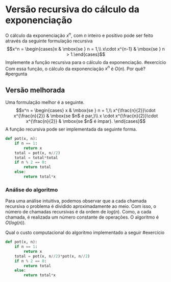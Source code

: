 # Versão recursiva do cálculo da exponenciação

O cálculo da exponenciação $x^n$, com $n$ inteiro e positivo pode ser feito através da seguinte formulação recursiva $$x^n = \begin{cases}x & \mbox{se } n = 1,\\ x\cdot x^{n-1} & \mbox{se } n > 1.\end{cases}$$
Implemente a função recursiva para o cálculo da exponenciação. #exercício
Com essa função, o cálculo da exponenciação $x^n$ é $O(n)$. Por quê? #pergunta 

## Versão melhorada

Uma formulação melhor é a seguinte. 
$$x^n = \begin{cases}
x & \mbox{se } n = 1,\\
x^{\frac{n}{2}}\cdot x^{\frac{n}{2}} & \mbox{se $n$ é par,}\\
x \cdot x^{\frac{n}{2}}\cdot x^{\frac{n}{2}} & \mbox{se $n$ é ímpar}. 
\end{cases}$$
A função recursiva pode ser implementada da seguinte forma.

```python
def pot(x, n):
    if n == 1:
        return x    
	total = pot(x, n//2)
	total = total*total
	if n % 2 == 0:
		return total
	else:
		return total*x
```


### Análise do algoritmo

Para uma análise intuitiva, podemos observar que a cada chamada recursiva o problema é dividido aproximadamente ao meio. Com isso, o número de chamadas recursivas é da ordem de $log (n)$. Como, a cada chamada, é realizada um número constante de operações. O algoritmo é $O(log(n))$.

Qual o custo computacional do algoritmo implementado a seguir #exercício 

```python
def pot(x, n):
    if n == 1:
        return x    
	total = pot(x, n//2)*pot(x, n//2)
	if n % 2 == 0:
		return total
	else:
		return total*x
```